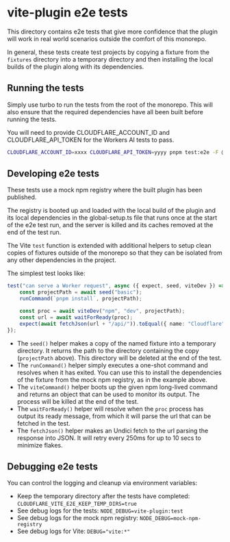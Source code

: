 # vite-plugin e2e tests

This directory contains e2e tests that give more confidence that the plugin will work in real world scenarios outside the comfort of this monorepo.

In general, these tests create test projects by copying a fixture from the `fixtures` directory into a temporary directory and then installing the local builds of the plugin along with its dependencies.

## Running the tests

Simply use turbo to run the tests from the root of the monorepo.
This will also ensure that the required dependencies have all been built before running the tests.

You will need to provide CLOUDFLARE_ACCOUNT_ID and CLOUDFLARE_API_TOKEN for the Workers AI tests to pass.

```sh
CLOUDFLARE_ACCOUNT_ID=xxxx CLOUDFLARE_API_TOKEN=yyyy pnpm test:e2e -F @cloudflare/vite-plugin
```

## Developing e2e tests

These tests use a mock npm registry where the built plugin has been published.

The registry is booted up and loaded with the local build of the plugin and its local dependencies in the global-setup.ts file that runs once at the start of the e2e test run, and the server is killed and its caches removed at the end of the test run.

The Vite `test` function is extended with additional helpers to setup clean copies of fixtures outside of the monorepo so that they can be isolated from any other dependencies in the project.

The simplest test looks like:

```ts
test("can serve a Worker request", async ({ expect, seed, viteDev }) => {
	const projectPath = await seed("basic");
	runCommand(`pnpm install`, projectPath);

	const proc = await viteDev("npm", "dev", projectPath);
	const url = await waitForReady(proc);
	expect(await fetchJson(url + "/api/")).toEqual({ name: "Cloudflare" });
});
```

- The `seed()` helper makes a copy of the named fixture into a temporary directory. It returns the path to the directory containing the copy (`projectPath` above). This directory will be deleted at the end of the test.
- The `runCommand()` helper simply executes a one-shot command and resolves when it has exited. You can use this to install the dependencies of the fixture from the mock npm registry, as in the example above.
- The `viteCommand()` helper boots up the given npm long-lived command and returns an object that can be used to monitor its output. The process will be killed at the end of the test.
- The `waitForReady()` helper will resolve when the `proc` process has output its ready message, from which it will parse the url that can be fetched in the test.
- The `fetchJson()` helper makes an Undici fetch to the url parsing the response into JSON. It will retry every 250ms for up to 10 secs to minimize flakes.

## Debugging e2e tests

You can control the logging and cleanup via environment variables:

- Keep the temporary directory after the tests have completed: `CLOUDFLARE_VITE_E2E_KEEP_TEMP_DIRS=true`
- See debug logs for the tests: `NODE_DEBUG=vite-plugin:test`
- See debug logs for the mock npm registry: `NODE_DEBUG=mock-npm-registry`
- See debug logs for Vite: `DEBUG="vite:*"`
